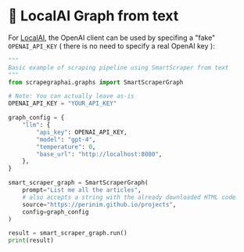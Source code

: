 # 🥎 LocalAI Graph from text

For [LocalAI](https://localai.io), the OpenAI client can be used by specifing a "fake" `OPENAI_API_KEY` ( there is no need to specify a real OpenAI key ):

```python title="LocalAI Graph from text"
""" 
Basic example of scraping pipeline using SmartScraper from text
"""
from scrapegraphai.graphs import SmartScraperGraph

# Note: You can actually leave as-is
OPENAI_API_KEY = "YOUR_API_KEY"

graph_config = {
    "llm": {
        "api_key": OPENAI_API_KEY,
        "model": "gpt-4",
        "temperature": 0,
        "base_url": "http://localhost:8080",
    },
}

smart_scraper_graph = SmartScraperGraph(
    prompt="List me all the articles",
    # also accepts a string with the already downloaded HTML code
    source="https://perinim.github.io/projects",
    config=graph_config
)

result = smart_scraper_graph.run()
print(result)
```